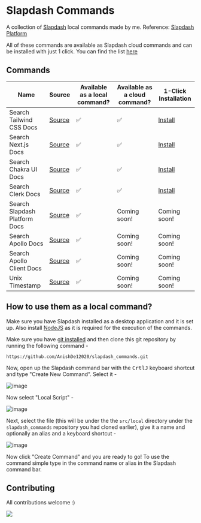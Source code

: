 # Slapdash Commands

A collection of [Slapdash](https://slapdash.com/) local commands made by me.
Reference: [Slapdash Platform](https://platform.slapdash.com/)

All of these commands are available as Slapdash cloud commands and can be installed with just 1 click. You can find the list [here](https://slapdash.com/developers)

## Commands
| Name | Source | Available as a local command? | Available as a cloud command? | 1-Click Installation |
| ---- | ------ | ----------------------------- | ----------------------------- | -------------------- |
| Search Tailwind CSS Docs | [Source](https://github.com/AnishDe12020/slapcommands/blob/main/src/shared/docsearch/tailwind-css-docs.js) | ✅ | ✅| [Install](https://slapdash.com/commands/search-tailwind-css-docs) |
| Search Next.js Docs | [Source](https://github.com/AnishDe12020/slapcommands/blob/main/src/shared/docsearch/nextjs-docs.js) | ✅ | ✅| [Install](https://slapdash.com/commands/search-nextjs-docs) |
| Search Chakra UI Docs | [Source](https://github.com/AnishDe12020/slapcommands/blob/main/src/shared/docsearch/chakra-ui-docs.js) | ✅ | ✅| [Install](https://slapdash.com/commands/search-tailwind-css-docs) |
| Search Clerk Docs | [Source](https://github.com/AnishDe12020/slapcommands/blob/main/src/shared/docsearch/clerk-docs.js) | ✅ | ✅| [Install](https://slapdash.com/commands/search-clerk-docs) |
| Search Slapdash Platform Docs | [Source](https://github.com/AnishDe12020/slapcommands/blob/main/src/shared/docsearch/slapdash-platform-docs.js) | ✅ | Coming soon!| Coming soon! |
| Search Apollo Docs | [Source](https://github.com/AnishDe12020/slapcommands/blob/main/src/shared/docsearch/apollo-docs.js) | ✅ | Coming soon!| Coming soon! |
| Search Apollo Client Docs | [Source](https://github.com/AnishDe12020/slapcommands/blob/main/src/shared/docsearch/apollo-client-docs.js) | ✅ | Coming soon!| Coming soon! |
| Unix Timestamp | [Source](https://github.com/AnishDe12020/slapcommands/blob/main/src/shared/utils/unix-timestamp.js) | ✅ | Coming soon!| Coming soon! |


## How to use them as a local command?

Make sure you have Slapdash installed as a desktop application and it is set up. Also install [NodeJS](https://nodejs.org/en/) as it is required for the execution of the commands.

Make sure you have [git installed](https://www.atlassian.com/git/tutorials/install-git) and then clone this git repository by running the following command -

```
https://github.com/AnishDe12020/slapdash_commands.git
```

Now, open up the Slapdash command bar with the <kbd>Crtl</kbd><kbd>J</kbd> keyboard shortcut and type "Create New Command". Select it -

![image](https://user-images.githubusercontent.com/63192115/157236957-63e21f0b-b3b0-43db-bbeb-dc93ae3dd6fd.png)

Now select "Local Script" -

![image](https://user-images.githubusercontent.com/63192115/157237072-dbcdca4d-f89b-42af-87e7-0af1cbaea809.png)

Next, select the file (this will be under the the `src/local` directory under the `slapdash_commands` repository you had cloned earlier), give it a name and optionally an alias and a keyboard shortcut -

![image](https://user-images.githubusercontent.com/63192115/157237464-a8637ef2-fad4-433a-abc5-a27425291301.png)

Now click "Create Command" and you are ready to go! To use the command simple type in the command name or alias in the Slapdash command bar.

## Contributing

All contributions welcome :)

<img src="https://hits.link/hits?url=https%3A%2F%2Fgithub.com%2FAnishDe12020%2Fslapcommands" />
